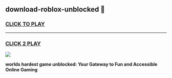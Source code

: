 
## download-roblox-unblocked 👋
<h3>
<a href="https://premium.freeplayer.one?title=download-roblox-unblocked&ref=14F">CLICK TO PLAY</a></h3>
<hr>

<h3>
<a href="https://premium.freeplayer.one?title=download-roblox-unblocked&ref=14F">CLICK 2 PLAY</a>
  
</h3>

<a href="https://premium.freeplayer.one?title=download-roblox-unblocked&ref=12F/"><img src="https://clearcache.store/games.png"></a>


**worlds hardest game unblocked: Your Gateway to Fun and Accessible Online Gaming**
